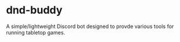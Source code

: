 # dnd-buddy
A simple/lightweight Discord bot designed to provde various tools for running tabletop games.
